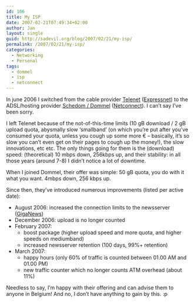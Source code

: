 ```yaml
---
id: 106
title: My ISP
date: 2007-02-21T07:49:34+02:00
author: Jan
layout: single
guid: http://sadevil.org/blog/2007/02/21/my-isp/
permalink: /2007/02/21/my-isp/
categories:
  - Networking
  - Personal
tags:
  - dommel
  - isp
  - netconnect
---
```

In june 2006 I switched from the cable provider <a href="http://www.telenet.be/" target="_blank">Telenet</a> (<a href="http://www.telenet.be/nl/thuis/internet/producten/expressnet/index.page" target="_blank">Expressnet</a>) to the ADSL/hosting provider <a href="http://www.dommel.be/" target="_blank">Schedom / Dommel</a> (<a href="http://www.dommel.be/en/adsl/netconnect.php?cust=home" target="_blank">Netconnect</a>). I can&#8217;t say I&#8217;ve been sorry.

I left Telenet because of the not-of-this-time limits (10 gB download / 2 gB upload quota, abysmally slow &#8216;smallband&#8217; (on which you&#8217;re put after you&#8217;ve consumed your quota, unless you cough up some more &#8364; &#8211; basically, it&#8217;s so slow you can&#8217;t even get on their pages to cough up the money!), the slow innovations, etc etc. The only things going for them is the (download) speed: (theoretical) 10 mbps down, 256kbps up, and their stability: in all those years (around 7-8) I didn&#8217;t notice a lot of downtime.

When I joined Dommel, their offer was simple: 50 gB quota, you do with it what you want. 4mbps down, 256 kbps up.

Since then, they&#8217;ve introduced numerous improvements (listed per active date):

  * August 2006: increased the connection limits to the newsserver (<a href="http://www.giganews.com" target="_blank">GigaNews</a>) 
  * December 2006: upload is no longer counted
  * February 2007: 
      * boost package (higher upload speed and more quota, and higher speeds on mediumband)
      * increased newsserver retention (100 days, 99%+ retention)
  * March 2007: 
      * happy hours (only 60% of traffic is counted between 01.00 AM and 01.00 PM)
      * new traffic counter which no longer counts ATM overhead (about 11%)

Needless to say, I&#8217;m happy with their offering and can advise them to anyone in Belgium! And no, I don&#8217;t have anything to gain by this. :p